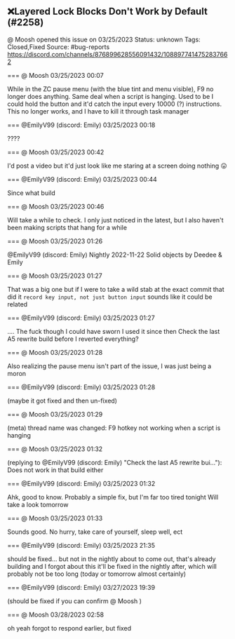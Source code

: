 ## ❌Layered Lock Blocks Don't Work by Default (#2258)
@ Moosh opened this issue on 03/25/2023
Status: unknown
Tags: Closed,Fixed
Source: #bug-reports https://discord.com/channels/876899628556091432/1088977414752837662


=== @ Moosh 03/25/2023 00:07

While in the ZC pause menu (with the blue tint and menu visible), F9 no longer does anything. Same deal when a script is hanging. Used to be I could hold the button and it'd catch the input every 10000 (?) instructions. This no longer works, and I have to kill it through task manager

=== @EmilyV99 (discord: Emily) 03/25/2023 00:18

????

=== @ Moosh 03/25/2023 00:42

I'd post a video but it'd just look like me staring at a screen doing nothing 😛

=== @EmilyV99 (discord: Emily) 03/25/2023 00:44

Since what build

=== @ Moosh 03/25/2023 00:46

Will take a while to check. I only just noticed in the latest, but I also haven't been making scripts that hang for a while

=== @ Moosh 03/25/2023 01:26

@EmilyV99 (discord: Emily) 
Nightly 2022-11-22
Solid objects by Deedee & Emily

=== @ Moosh 03/25/2023 01:27

That was a big one but if I were to take a wild stab at the exact commit that did it
```record key input, not just button input```
sounds like it could be related

=== @EmilyV99 (discord: Emily) 03/25/2023 01:27

.... The fuck though
I could have sworn I used it since then
Check the last A5 rewrite build before I reverted everything?

=== @ Moosh 03/25/2023 01:28

Also realizing the pause menu isn't part of the issue, I was just being a moron

=== @EmilyV99 (discord: Emily) 03/25/2023 01:28

(maybe it got fixed and then un-fixed)

=== @ Moosh 03/25/2023 01:29

(meta) thread name was changed: F9 hotkey not working when a script is hanging

=== @ Moosh 03/25/2023 01:32

(replying to @EmilyV99 (discord: Emily) "Check the last A5 rewrite bui…"): Does not work in that build either

=== @EmilyV99 (discord: Emily) 03/25/2023 01:32

Ahk, good to know. Probably a simple fix, but I'm far too tired tonight
Will take a look tomorrow

=== @ Moosh 03/25/2023 01:33

Sounds good. No hurry, take care of yourself, sleep well, ect

=== @EmilyV99 (discord: Emily) 03/25/2023 21:35

should be fixed... but not in the nightly about to come out, that's already building and I forgot about this
it'll be fixed in the nightly after, which will probably not be too long
(today or tomorrow almost certainly)

=== @EmilyV99 (discord: Emily) 03/27/2023 19:39

(should be fixed if you can confirm @ Moosh )

=== @ Moosh 03/28/2023 02:58

oh yeah forgot to respond earlier, but fixed
